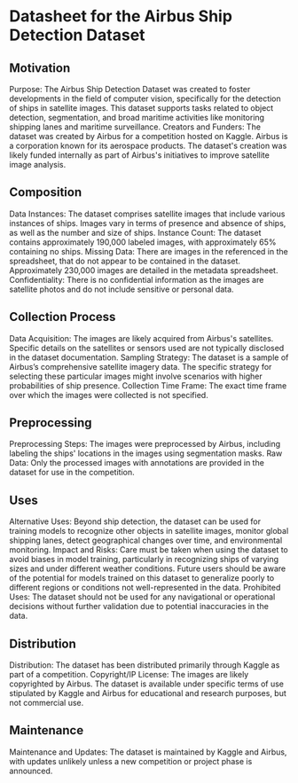 # Datasheet for the Airbus Ship Detection Dataset

## Motivation
Purpose: The Airbus Ship Detection Dataset was created to foster developments in the field of computer vision, specifically for the detection of ships in satellite images. This dataset supports tasks related to object detection, segmentation, and broad maritime activities like monitoring shipping lanes and maritime surveillance.
Creators and Funders: The dataset was created by Airbus for a competition hosted on Kaggle. Airbus is a corporation known for its aerospace products. The dataset's creation was likely funded internally as part of Airbus's initiatives to improve satellite image analysis.

## Composition
Data Instances: The dataset comprises satellite images that include various instances of ships. Images vary in terms of presence and absence of ships, as well as the number and size of ships.
Instance Count: The dataset contains approximately 190,000 labeled images, with approximately 65% containing no ships.
Missing Data: There are images in the referenced in the spreadsheet, that do not appear to be contained in the dataset. Approximately 230,000 images are detailed in the metadata spreadsheet.
Confidentiality: There is no confidential information as the images are satellite photos and do not include sensitive or personal data.

## Collection Process
Data Acquisition: The images are likely acquired from Airbus's satellites. Specific details on the satellites or sensors used are not typically disclosed in the dataset documentation.
Sampling Strategy: The dataset is a sample of Airbus’s comprehensive satellite imagery data. The specific strategy for selecting these particular images might involve scenarios with higher probabilities of ship presence.
Collection Time Frame: The exact time frame over which the images were collected is not specified.

## Preprocessing
Preprocessing Steps: The images were preprocessed by Airbus, including labeling the ships' locations in the images using segmentation masks.
Raw Data: Only the processed images with annotations are provided in the dataset for use in the competition.

## Uses
Alternative Uses: Beyond ship detection, the dataset can be used for training models to recognize other objects in satellite images, monitor global shipping lanes, detect geographical changes over time, and environmental monitoring.
Impact and Risks: Care must be taken when using the dataset to avoid biases in model training, particularly in recognizing ships of varying sizes and under different weather conditions. Future users should be aware of the potential for models trained on this dataset to generalize poorly to different regions or conditions not well-represented in the data.
Prohibited Uses: The dataset should not be used for any navigational or operational decisions without further validation due to potential inaccuracies in the data.

## Distribution
Distribution: The dataset has been distributed primarily through Kaggle as part of a competition.
Copyright/IP License: The images are likely copyrighted by Airbus. The dataset is available under specific terms of use stipulated by Kaggle and Airbus for educational and research purposes, but not commercial use.

## Maintenance
Maintenance and Updates: The dataset is maintained by Kaggle and Airbus, with updates unlikely unless a new competition or project phase is announced.
